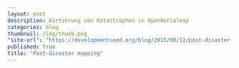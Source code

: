 ```yaml
---
layout: post
description: Kartierung von Katastrophen in OpenAerialmap
categories: blog
thumbnail: /img/thumb.png
"site-url": "https://developmentseed.org/blog/2015/08/12/post-disaster-imagery/"
published: true
title: "Post-disaster mapping"
---
```


